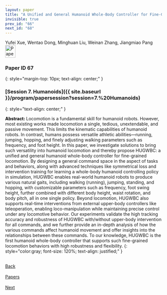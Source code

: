 ```yaml
---
layout: paper
title: "A Unified and General Humanoid Whole-Body Controller for Fine-Grained Locomotion"
invisible: true
prev_id: "66"
next_id: "68"
---
```

<div class="paper-authors">
  <div class="paper-author-box">
    <div class="paper-author-name">Yufei Xue, Wentao Dong, Minghuan Liu, Weinan Zhang, Jiangmiao Pang</div>
    <div class="paper-author-uni"></div>
  </div>
</div>

<div class="paper-pdf">
  <div>
    <a href="https://www.roboticsproceedings.org/rss21/p067.pdf" title="Download PDF" target="_blank">
      <img src="{{ site.baseurl }}/images/paper_link_cardinal_red.png" alt="Paper PDF" width="33" height="40" />
    </a>
  </div>
</div>

### Paper ID 67
{: style="margin-top: 10px; text-align: center;" }

### [Session 7. Humanoids]({{ site.baseurl }}/program/papersession?session=7.%20Humanoids)
{: style="text-align: center;" }

<b style="color: black;">Abstract: </b>Locomotion is a fundamental skill for humanoid robots. However, most existing works made locomotion a single, tedious, unextendable, and passive movement. This limits the kinematic capabilities of humanoid robots. In contrast, humans possess versatile athletic abilities—running, jumping, hopping, and finely adjusting walking parameters such as frequency, and foot height. In this paper, we investigate solutions to bring such versatility into humanoid locomotion and thereby propose HUGWBC: a unified and general humanoid whole-body controller for fine-grained locomotion. By designing a general command space in the aspect of tasks and behaviors, along with advanced techniques like symmetrical loss and intervention training for learning a whole-body humanoid controlling policy in simulation, HUGWBC enables real-world humanoid robots to produce various natural gaits, including walking (running), jumping, standing, and hopping, with customizable parameters such as frequency, foot swing height, further combined with different body height, waist rotation, and body pitch, all in one single policy. Beyond locomotion, HUGWBC also supports real-time interventions from external upper-body controllers like teleoperation, enabling loco-manipulation while maintaining precise control under any locomotive behavior. Our experiments validate the high tracking accuracy and robustness of HUGWBC with/without upper-body intervention for all commands, and we further provide an in-depth analysis of how the various commands affect humanoid movement and offer insights into the relationships between these commands. To our knowledge, HUGWBC is the first humanoid whole-body controller that supports such fine-grained locomotion behaviors with high robustness and flexibility.
{: style="color:gray; font-size: 120%; text-align: justified;" }

<div class="paper-menu">
  <div class="paper-menu-inner">
    <a href="{{ site.baseurl }}/program/papers/66/" title="Previous Paper">
            <div class="paper-menu-icon">
                <i class="fa fa-chevron-left"></i><br>
                <span class="paper-menu-label">Back</span>
            </div>
        </a>
    <a href="{{ site.baseurl }}/program/papers" title="All Papers">
      <div class="paper-menu-icon">
        <i class="fa fa-list"></i><br>
        <span class="paper-menu-label">Papers</span>
      </div>
    </a>
    <a href="{{ site.baseurl }}/program/papers/68/" title="Next Paper">
            <div class="paper-menu-icon">
                <i class="fa fa-chevron-right"></i><br>
                <span class="paper-menu-label">Next</span>
            </div>
        </a>
  </div>
</div>
